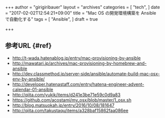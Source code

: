 +++
author = "girigiribauer"
layout = "archives"
categories = [
  "tech",
]
date = "2017-02-02T12:54:21+09:00"
title = "Mac OS の開発環境構築を Ansible で自動化する"
tags = [
	"Ansible",
]
draft = true

+++


## 参考URL {#ref}

* <http://t-wada.hatenablog.jp/entry/mac-provisioning-by-ansible>
* <http://mawatari.jp/archives/mac-provisioning-by-homebrew-and-ansible>
* <http://dev.classmethod.jp/server-side/ansible/automate-build-mac-osx-env-by-ansible/>
* <http://developer.hatenastaff.com/entry/hatena-engineer-advent-calendar-01-ansible>
* <http://qiita.com/yukik/items/d241e3be71e59c0d9a83>
* <https://github.com/acostami/my_osx/blob/master/1_osx.sh>
* <http://blog.matsuokah.jp/entry/2016/10/08/181647>
* <http://qiita.com/takustaqu/items/a328baf15862faa086ee>
